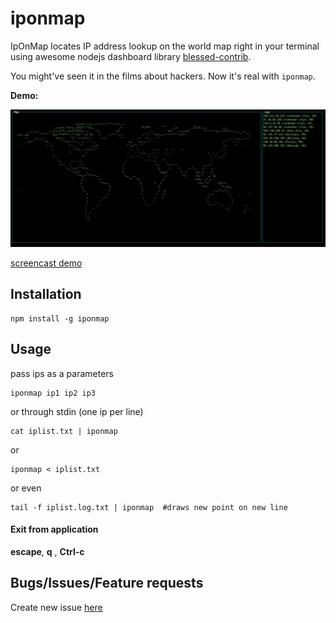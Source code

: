# iponmap

IpOnMap locates IP address lookup on the world map right in your terminal using awesome nodejs dashboard library [blessed-contrib](https://github.com/yaronn/blessed-contrib).

You might've seen it in the films about hackers. Now it's real with `iponmap`.


**Demo:**

<img src="screenshot.png" alt="term" width="800">

[screencast demo](https://youtu.be/38YvtaQ3gRs)

## Installation
```shell
npm install -g iponmap
```

## Usage
pass ips as a parameters
```shell
iponmap ip1 ip2 ip3
```
or through stdin (one ip per line)
```shell
cat iplist.txt | iponmap
```
or
```shell
iponmap < iplist.txt
```
or even
```shell
tail -f iplist.log.txt | iponmap  #draws new point on new line
```

#### Exit from application
**escape**, **q** , **Ctrl-c**

## Bugs/Issues/Feature requests
Create new issue [here](https://github.com/nogizhopaboroda/iponmap/issues)
